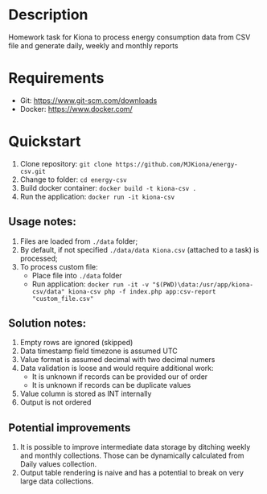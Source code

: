 # Description

Homework task for Kiona to process energy consumption data from CSV file and generate daily, weekly and monthly reports

# Requirements

* Git: https://www.git-scm.com/downloads
* Docker: https://www.docker.com/
 
# Quickstart

1. Clone repository: `git clone https://github.com/MJKiona/energy-csv.git`
2. Change to folder: `cd energy-csv`
2. Build docker container: `docker build -t kiona-csv .`
3. Run the application: `docker run -it kiona-csv`

## Usage notes:

1. Files are loaded from `./data` folder;
2. By default, if not specified `./data/data Kiona.csv` (attached to a task) is processed;
3. To process custom file:
   - Place file into `./data` folder
   - Run application: `docker run -it -v "$(PWD)\data:/usr/app/kiona-csv/data" kiona-csv php -f index.php app:csv-report "custom_file.csv"`

## Solution notes:

1. Empty rows are ignored (skipped)
2. Data timestamp field timezone is assumed UTC
3. Value format is assumed decimal with two decimal numers
4. Data validation is loose and would require additional work:
   - It is unknown if records can be provided our of order
   - It is unknown if records can be duplicate values
5. Value column is stored as INT internally
6. Output is not ordered

## Potential improvements

1. It is possible to improve intermediate data storage by ditching weekly and monthly collections. Those can be dynamically calculated from Daily values collection.
2. Output table rendering is naive and has a potential to break on very large data collections.
